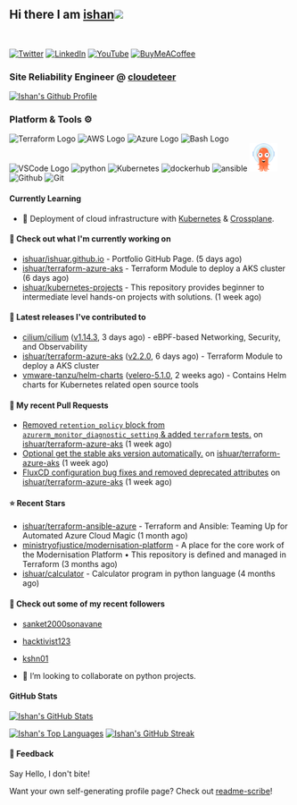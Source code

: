 ## Hi there I am [ishan](https://ishan.learndevops.in/)<img src="https://raw.githubusercontent.com/MartinHeinz/MartinHeinz/master/wave.gif" width="30px">
<br/>

[![Twitter](https://img.shields.io/badge/Twitter-%231DA1F2.svg?style=for-the-badge&logo=Twitter&logoColor=white)](https://twitter.com/ishuar_)
[![LinkedIn](https://img.shields.io/badge/linkedin-%230077B5.svg?style=for-the-badge&logo=linkedin&logoColor=white)](https://linkedin.com/in/ishuar)
[![YouTube](https://img.shields.io/badge/YouTube-%23FF0000.svg?style=for-the-badge&logo=YouTube&logoColor=white)](https://www.youtube.com/@learndevopsdotin) [![BuyMeACoffee](https://img.shields.io/badge/Buy%20Me%20a%20Coffee-ffdd00?style=for-the-badge&logo=buy-me-a-coffee&logoColor=black)](https://www.buymeacoffee.com/ishuar)

### Site Reliability Engineer @ [cloudeteer](https://cloudeteer.de/)

[![Ishan's Github Profile](https://github-profile-summary-cards.vercel.app/api/cards/profile-details?username=ishuar&theme=github_dark)](https://github.com/vn7n24fzkq/github-profile-summary-cards)

### Platform & Tools ⚙️



<p>
  <img src="https://user-images.githubusercontent.com/25181517/183345121-36788a6e-5462-424a-be67-af1ebeda79a2.png" alt="Terraform Logo" width="50" height="50" />
  <img src="https://cdn.worldvectorlogo.com/logos/aws-2.svg" alt="AWS Logo" width="50" height="50" />
  <img src="https://cdn.worldvectorlogo.com/logos/azure-1.svg" alt="Azure Logo" width="50" height="50" />
  <img src="https://cdn.worldvectorlogo.com/logos/bash-1.svg" alt="Bash Logo" width="50" height="50"  width="50" height="50" />
  <img src="https://cdn.worldvectorlogo.com/logos/visual-studio-code-1.svg" alt="VSCode Logo" width="50" height="50"/>
  <img src="https://worldvectorlogo.com/logos/python-5.svg"alt="python" width="50" height="50" />
  <img src="https://worldvectorlogo.com/logos/kubernets.svg" alt="Kubernetes" width="50" height="50" />
  <img src="https://cdn.worldvectorlogo.com/logos/docker.svg" alt="dockerhub" width="50" height="50" />
  <img src="https://cdn.worldvectorlogo.com/logos/ansible.svg" alt="ansible" width="50" height="50" />
  <img src="./svg/argoprojio-icon.svg" alt="argocd" width="50" height="50" />
  <img src="https://worldvectorlogo.com/logos/github-icon.svg" alt="Github" width="50" height="50" />
  <img src="https://worldvectorlogo.com/logos/git-icon.svg" alt="Git" width="50" height="50" />
</p>

#### Currently Learning
- 🌱 Deployment of cloud infrastructure with [Kubernetes](https://kubernetes.io/docs/concepts/overview/) & [Crossplane](https://www.crossplane.io/).

#### 👷 Check out what I'm currently working on

- [ishuar/ishuar.github.io](https://github.com/ishuar/ishuar.github.io) - Portfolio GitHub Page. (5 days ago)
- [ishuar/terraform-azure-aks](https://github.com/ishuar/terraform-azure-aks) - Terraform Module to deploy a AKS cluster (6 days ago)
- [ishuar/kubernetes-projects](https://github.com/ishuar/kubernetes-projects) - This repository provides  beginner to intermediate level hands-on projects with solutions.  (1 week ago)

#### 🔭 Latest releases I've contributed to

- [cilium/cilium](https://github.com/cilium/cilium) ([v1.14.3](https://github.com/cilium/cilium/releases/tag/v1.14.3), 3 days ago) - eBPF-based Networking, Security, and Observability
- [ishuar/terraform-azure-aks](https://github.com/ishuar/terraform-azure-aks) ([v2.2.0](https://github.com/ishuar/terraform-azure-aks/releases/tag/v2.2.0), 6 days ago) - Terraform Module to deploy a AKS cluster
- [vmware-tanzu/helm-charts](https://github.com/vmware-tanzu/helm-charts) ([velero-5.1.0](https://github.com/vmware-tanzu/helm-charts/releases/tag/velero-5.1.0), 2 weeks ago) - Contains Helm charts for Kubernetes related open source tools

#### 🔨 My recent Pull Requests

- [ Removed `retention_policy` block from `azurerm_monitor_diagnostic_setting` &amp; added `terraform` tests.](https://github.com/ishuar/terraform-azure-aks/pull/16) on [ishuar/terraform-azure-aks](https://github.com/ishuar/terraform-azure-aks) (1 week ago)
- [Optional get the stable aks version automatically.](https://github.com/ishuar/terraform-azure-aks/pull/15) on [ishuar/terraform-azure-aks](https://github.com/ishuar/terraform-azure-aks) (1 week ago)
- [FluxCD configuration bug fixes and removed deprecated attributes](https://github.com/ishuar/terraform-azure-aks/pull/14) on [ishuar/terraform-azure-aks](https://github.com/ishuar/terraform-azure-aks) (1 week ago)

#### ⭐ Recent Stars

- [ishuar/terraform-ansible-azure](https://github.com/ishuar/terraform-ansible-azure) - Terraform and Ansible: Teaming Up for Automated Azure Cloud Magic (1 month ago)
- [ministryofjustice/modernisation-platform](https://github.com/ministryofjustice/modernisation-platform) - A place for the core work of the Modernisation Platform • This repository is defined and managed in Terraform (3 months ago)
- [ishuar/calculator](https://github.com/ishuar/calculator) - Calculator program in python language (4 months ago)

#### 👯 Check out some of my recent followers

- [sanket2000sonavane](https://github.com/sanket2000sonavane)
- [hacktivist123](https://github.com/hacktivist123)
- [kshn01](https://github.com/kshn01)

- 👯 I’m looking to collaborate on python projects.


#### GitHub Stats

[![Ishan's GitHub Stats](https://github-readme-stats-ishuar.vercel.app/api?username=ishuar&show_icons=true&count_private=true&theme=radical&show=prs_merged_percentage&rank_icon=github)](https://github.com/ishuar/github-readme-stats)

[![Ishan's Top Languages](https://github-readme-stats-ishuar.vercel.app/api/top-langs?username=ishuar&layout=compact&langs_count=8&card_width=400&theme=radical)](#)
[![Ishan's GitHub Streak](https://streak-stats.demolab.com?user=ishuar&theme=radical&hide_border=false&card_width=400)](https://git.io/streak-stats)

#### 💬 Feedback

Say Hello, I don't bite!


Want your own self-generating profile page? Check out [readme-scribe](https://github.com/muesli/readme-scribe)!